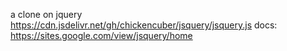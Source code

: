 a clone on jquery
https://cdn.jsdelivr.net/gh/chickencuber/jsquery/jsquery.js
docs: https://sites.google.com/view/jsquery/home
